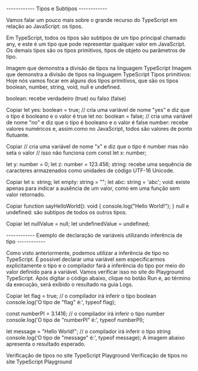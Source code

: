 ------------ Tipos e Subtipos ------------

Vamos falar um pouco mais sobre o grande recurso do TypeScript em relação ao JavaScript: os tipos.

Em TypeScript, todos os tipos são subtipos de um tipo principal chamado any, e este é um tipo que pode representar qualquer valor em JavaScript. Os demais tipos são os tipos primitivos, tipos de objeto ou parâmetros de tipo.

Imagem que demonstra a divisão de tipos na linguagem TypeScript
Imagem que demonstra a divisão de tipos na linguagem TypeScript
Tipos primitivos:
Hoje nós vamos focar em alguns dos tipos primitivos, que são os tipos boolean, number, string, void, null e undefined.

boolean: recebe verdadeiro (true) ou falso (false)

Copiar
let yes: boolean = true; // cria uma variável de nome "yes" e diz que o tipo é booleano e o valor é true
let no: boolean = false; // cria uma variável de nome "no" e diz que o tipo é booleano e o valor é false
number: recebe valores numéricos e, assim como no JavaScript, todos são valores de ponto flutuante.

Copiar
// cria uma variável de nome "x" e diz que o tipo é number mas não seta o valor
// isso não funciona com const
let x: number;

let y: number = 0;
let z: number = 123.456;
string: recebe uma sequência de caracteres armazenados como unidades de código UTF-16 Unicode.

Copiar
let s: string;
let empty: string = "";
let abc: string = 'abc';
void: existe apenas para indicar a ausência de um valor, como em uma função sem valor retornado.

Copiar
function sayHelloWorld(): void {
  console.log("Hello World!");
}
null e undefined: são subtipos de todos os outros tipos.

Copiar
let nullValue = null;
let undefinedValue = undefined;


------------ Exemplo de declaração de variáveis utilizando inferência de tipo ------------


Como visto anteriormente, podemos utilizar a inferência de tipo no TypeScript. É possível declarar uma variável sem especificarmos explicitamente o tipo e o compilador fará a inferência do tipo por meio do valor definido para a variável. Vamos verificar isso no site do Playground TypeScript. Após digitar o código abaixo, clique no botão Run e, ao término da execução, será exibido o resultado na guia Logs.

Copiar
let flag = true; // o compilador irá inferir o tipo boolean
console.log('O tipo de "flag" é:', typeof flag);

const numberPI = 3.1416; // o compilador irá inferir o tipo number
console.log('O tipo de "numberPI" é:', typeof numberPI);

let message = "Hello World!"; // o compilador irá inferir o tipo string
console.log('O tipo de "message" é:', typeof message);
A imagem abaixo apresenta o resultado esperado.

Verificação de tipos no site TypeScript Playground
Verificação de tipos no site TypeScript Playground